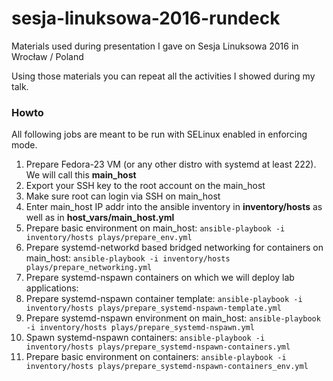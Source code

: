 # sesja-linuksowa-2016-rundeck

Materials used during presentation I gave on Sesja Linuksowa 2016 in Wrocław / Poland

Using those materials you can repeat all the activities I showed during my talk.

### Howto ###

All following jobs are meant to be run with SELinux enabled in enforcing mode.

1. Prepare Fedora-23 VM (or any other distro with systemd at least 222). We will call this **main_host**
  1. Export your SSH key to the root account on the main_host
  1. Make sure root can login via SSH on main_host
  1. Enter main_host IP addr into the ansible inventory in **inventory/hosts** as well as in **host_vars/main_host.yml**
  1. Prepare basic environment on main_host: `ansible-playbook -i inventory/hosts plays/prepare_env.yml` 
  1. Prepare systemd-networkd based bridged networking for containers on main_host: `ansible-playbook -i inventory/hosts plays/prepare_networking.yml`
1. Prepare systemd-nspawn containers on which we will deploy lab applications:
  1. Prepare systemd-nspawn container template: `ansible-playbook -i inventory/hosts plays/prepare_systemd-nspawn-template.yml`
  1. Prepare systemd-nspawn environment on main_host: `ansible-playbook -i inventory/hosts plays/prepare_systemd-nspawn.yml`
  1. Spawn systemd-nspawn containers: `ansible-playbook -i inventory/hosts plays/prepare_systemd-nspawn-containers.yml `
  1. Prepare basic environment on containers: `ansible-playbook -i inventory/hosts plays/prepare_systemd-nspawn-containers_env.yml`